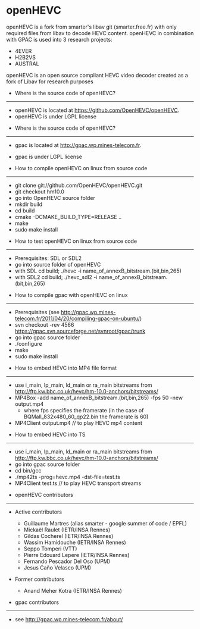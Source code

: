 openHEVC
========

openHEVC is a fork from smarter's libav git (smarter.free.fr) with only required files from libav to decode HEVC content.
openHEVC in combination with GPAC is used into 3 research projects:
* 4EVER
* H2B2VS
* AUSTRAL

openHEVC is an open source compliant HEVC video decoder created as a fork of Libav for research purposes

- Where is the source code of openHEVC?
--------
* openHEVC is located at https://github.com/OpenHEVC/openHEVC.
* openHEVC is under LGPL license

- Where is the source code of openHEVC?
--------
- gpac is located at http://gpac.wp.mines-telecom.fr.
- gpac is under LGPL license

- How to compile openHEVC on linux from source code
----------
* git clone git://github.com/OpenHEVC/openHEVC.git
* git checkout hm10.0
* go into OpenHEVC source folder
* mkdir build
* cd build
* cmake -DCMAKE_BUILD_TYPE=RELEASE ..
* make
* sudo make install

- How to test openHEVC on linux from source code
----------
* Prerequisites: SDL or SDL2
* go into source folder of openHEVC
* with SDL cd build; ./hevc -i name_of_annexB_bitstream.(bit,bin,265)
* with SDL2 cd build; ./hevc_sdl2 -i name_of_annexB_bitstream.(bit,bin,265)

- How to compile gpac with openHEVC on linux
-----------
* Prerequisites (see http://gpac.wp.mines-telecom.fr/2011/04/20/compiling-gpac-on-ubuntu/)
* svn checkout -rev 4566 https://gpac.svn.sourceforge.net/svnroot/gpac/trunk
* go into gpac source folder
* ./configure 
* make
* sudo make install

- How to embed HEVC into MP4 file format
-----------
* use i_main, lp_main, ld_main or ra_main bitstreams from http://ftp.kw.bbc.co.uk/hevc/hm-10.0-anchors/bitstreams/
* MP4Box -add name_of_annexB_bitstream.(bit,bin,265) -fps 50 -new output.mp4
  + where fps specifies the framerate (in the case of BQMall_832x480_60_qp22.bin the framerate is 60)
* MP4Client output.mp4 // to play HEVC mp4 content

- How to embed HEVC into TS
-----------
* use i_main, lp_main, ld_main or ra_main bitstreams from http://ftp.kw.bbc.co.uk/hevc/hm-10.0-anchors/bitstreams/
* go into gpac source folder
* cd bin/gcc
* ./mp42ts -prog=hevc.mp4 -dst-file=test.ts
* MP4Client test.ts // to play HEVC transport streams

- openHEVC contributors
-----------
* Active contributors
  + Guillaume Martres (alias smarter - google summer of code / EPFL)
  + Mickaël Raulet (IETR/INSA Rennes)
  + Gildas Cocherel (IETR/INSA Rennes)
  + Wassim Hamidouche (IETR/INSA Rennes)
  + Seppo Tomperi (VTT)
  + Pierre Edouard Lepere (IETR/INSA Rennes)
  + Fernando Pescador Del Oso (UPM)
  + Jesus Caño Velasco (UPM)

* Former contributors
  + Anand Meher Kotra (IETR/INSA Rennes)

- gpac contributors
-----------
* see http://gpac.wp.mines-telecom.fr/about/

